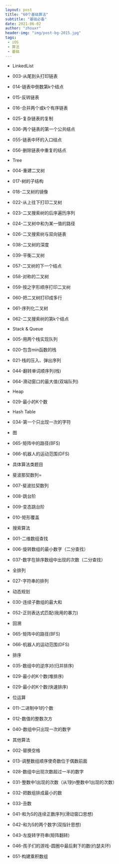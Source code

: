 ```yaml
---
layout: post
title: "60个基础算法"
subtitle: "基础必备"
date: 2021-06-02
author: "zhouxr"
header-img: "img/post-bg-2015.jpg"
tags: 
 - iOS
 - 算法
 - 基础
---
```



- LinkedList
- 003-从尾到头打印链表
- 014-链表中倒数第k个结点
- 015-反转链表
- 016-合并两个或k个有序链表
- 025-复杂链表的复制
- 036-两个链表的第一个公共结点
- 055-链表中环的入口结点
- 056-删除链表中重复的结点

- Tree
- 004-重建二叉树
- 017-树的子结构
- 018-二叉树的镜像
- 022-从上往下打印二叉树
- 023-二叉搜索树的后序遍历序列
- 024-二叉树中和为某一值的路径
- 026-二叉搜索树与双向链表
- 038-二叉树的深度
- 039-平衡二叉树
- 057-二叉树的下一个结点
- 058-对称的二叉树
- 059-按之字形顺序打印二叉树
- 060-把二叉树打印成多行
- 061-序列化二叉树
- 062-二叉搜索树的第k个结点

- Stack & Queue
- 005-用两个栈实现队列
- 020-包含min函数的栈
- 021-栈的压入、弹出序列
- 044-翻转单词顺序列(栈)
- 064-滑动窗口的最大值(双端队列)

- Heap
- 029-最小的K个数
- Hash Table
- 034-第一个只出现一次的字符

- 图
- 065-矩阵中的路径(BFS)
- 066-机器人的运动范围(DFS)

- 具体算法类题目
- 斐波那契数列=
- 007-斐波拉契数列
- 008-跳台阶
- 009-变态跳台阶
- 010-矩形覆盖

- 搜索算法
- 001-二维数组查找
- 006-旋转数组的最小数字（二分查找）
- 037-数字在排序数组中出现的次数（二分查找）

- 全排列
- 027-字符串的排列

- 动态规划
- 030-连续子数组的最大和
- 052-正则表达式匹配(我用的暴力)

- 回溯
- 065-矩阵中的路径(BFS)
- 066-机器人的运动范围(DFS)

- 排序
- 035-数组中的逆序对(归并排序)
- 029-最小的K个数(堆排序)
- 029-最小的K个数(快速排序)

- 位运算
- 011-二进制中1的个数
- 012-数值的整数次方
- 040-数组中只出现一次的数字

- 其他算法
- 002-替换空格
- 013-调整数组顺序使奇数位于偶数前面
- 028-数组中出现次数超过一半的数字
- 031-整数中1出现的次数（从1到n整数中1出现的次数）
- 032-把数组排成最小的数
- 033-丑数
- 041-和为S的连续正数序列(滑动窗口思想)
- 042-和为S的两个数字(双指针思想)
- 043-左旋转字符串(矩阵翻转)
- 046-孩子们的游戏-圆圈中最后剩下的数(约瑟夫环)
- 051-构建乘积数组
